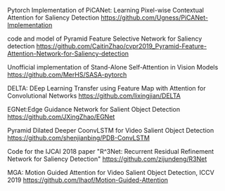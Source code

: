 Pytorch Implementation of PiCANet: Learning Pixel-wise Contextual Attention for Saliency Detection
https://github.com/Ugness/PiCANet-Implementation

code and model of Pyramid Feature Selective Network for Saliency detection
https://github.com/CaitinZhao/cvpr2019_Pyramid-Feature-Attention-Network-for-Saliency-detection

Unofficial implementation of Stand-Alone Self-Attention in Vision Models
https://github.com/MerHS/SASA-pytorch

DELTA: DEep Learning Transfer using Feature Map with Attention for Convolutional Networks
https://github.com/lixingjian/DELTA

EGNet:Edge Guidance Network for Salient Object Detection
https://github.com/JXingZhao/EGNet

Pyramid Dilated Deeper CoonvLSTM for Video Salient Object Detection
https://github.com/shenjianbing/PDB-ConvLSTM

Code for the IJCAI 2018 paper "R^3Net: Recurrent Residual Refinement Network for Saliency Detection"
https://github.com/zijundeng/R3Net

MGA: Motion Guided Attention for Video Salient Object Detection, ICCV 2019
https://github.com/lhaof/Motion-Guided-Attention